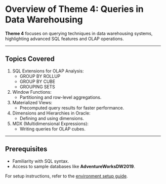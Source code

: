 # Overview of Theme 4: Queries in Data Warehousing

**Theme 4** focuses on querying techniques in data warehousing systems, highlighting advanced SQL features and OLAP operations.

---

## Topics Covered
1. SQL Extensions for OLAP Analysis:
   - GROUP BY ROLLUP
   - GROUP BY CUBE
   - GROUPING SETS
2. Window Functions:
   - Partitioning and row-level aggregations.
3. Materialized Views:
   - Precomputed query results for faster performance.
4. Dimensions and Hierarchies in Oracle:
   - Defining and using dimensions.
5. MDX (Multidimensional Expressions):
   - Writing queries for OLAP cubes.

---

## Prerequisites
- Familiarity with SQL syntax.
- Access to sample databases like **AdventureWorksDW2019**.

For setup instructions, refer to the [environment setup guide](https://ualmtorres.github.io/Asignatura-Almacenes-De-Datos/Docs/Labs/00-ConfiguracionEntorno/index.html).